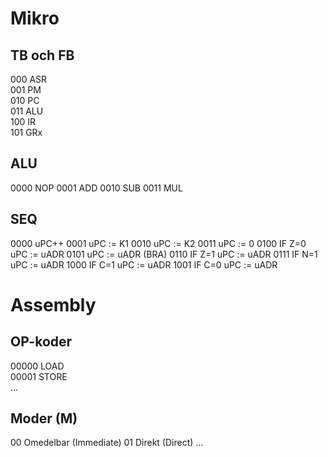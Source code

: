 # Mikro
## TB och FB
000  ASR  
001  PM   
010  PC   
011  ALU  
100  IR   
101  GRx  
## ALU
0000  NOP
0001  ADD
0010  SUB
0011  MUL
## SEQ
0000  uPC++
0001  uPC := K1
0010  uPC := K2
0011  uPC := 0
0100  IF Z=0 uPC := uADR
0101  uPC := uADR (BRA)
0110  IF Z=1 uPC := uADR
0111  IF N=1 uPC := uADR
1000  IF C=1 uPC := uADR
1001  IF C=0 uPC := uADR

# Assembly 
## OP-koder
00000 LOAD  
00001 STORE  
...

## Moder (M)
00 Omedelbar (Immediate)
01 Direkt (Direct)
...
